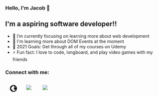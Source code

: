 ### Hello, I'm Jacob 👋

## I'm a aspiring software developer!!

- 🚀 I’m currently focusing on learning more about web development 
- 📌 I'm learning more about DOM Events at the moment
- 📜 2021 Goals: Get through all of my courses on Udemy
- ⚡ Fun fact: I love to code, longboard, and play video games with my friends

### Connect with me:

[<img align="left"  width="22px" style="padding: 15px" src="https://raw.githubusercontent.com/iconic/open-iconic/master/svg/globe.svg" />][website]
[<img align="left"  width="22px" style="padding: 15px" src="https://cdn.jsdelivr.net/npm/simple-icons@v3/icons/linkedin.svg" />][linkedin]
[<img align="left"  width="22px" style="padding: 15px" src="https://cdn.jsdelivr.net/npm/simple-icons@v3/icons/instagram.svg" />][instagram]



[website]: https://www.jacobborgerding.com
[instagram]: https://www.instagram.com/jacob.borgerding/
[linkedin]: https://www.linkedin.com/in/jacob-borgerding-390a9619b/
